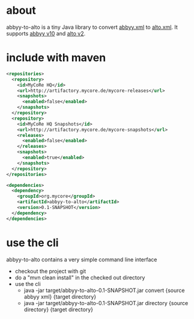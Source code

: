 # about

abbyy-to-alto is a tiny Java library to convert <a href="https://abbyy.technology/en:features:ocr:xml">abbyy.xml</a> 
to <a href="https://www.loc.gov/standards/alto/">alto.xml</a>.
It supports <a href="http://www.abbyy.com/FineReader_xml/FineReader10-schema-v1.xml">abbyy v10</a>
and <a href="http://www.loc.gov/standards/alto/v2/alto-2-0.xsd">alto v2</a>.

# include with maven
```xml
<repositories>
  <repository>
    <id>MyCoRe HQ</id>
    <url>http://artifactory.mycore.de/mycore-releases</url>
    <snapshots>
      <enabled>false</enabled>
    </snapshots>
  </repository>
  <repository>
    <id>MyCoRe HQ Snapshots</id>
    <url>http://artifactory.mycore.de/mycore-snapshots</url>
    <releases>
      <enabled>false</enabled>
    </releases>
    <snapshots>
      <enabled>true</enabled>
    </snapshots>
  </repository>
</repositories>

<dependencies>
  <dependency>
    <groupId>org.mycore</groupId>
    <artifactId>abbyy-to-alto</artifactId>
    <version>0.1-SNAPSHOT</version>
  </dependency>
</dependencies>
```

# use the cli
abbyy-to-alto contains a very simple command line interface

* checkout the project with git
* do a "mvn clean install" in the checked out directory
* use the cli
  * java -jar target/abbyy-to-alto-0.1-SNAPSHOT.jar convert {source abbyy xml} {target directory}
  * java -jar target/abbyy-to-alto-0.1-SNAPSHOT.jar directory {source directory} {target directory}

